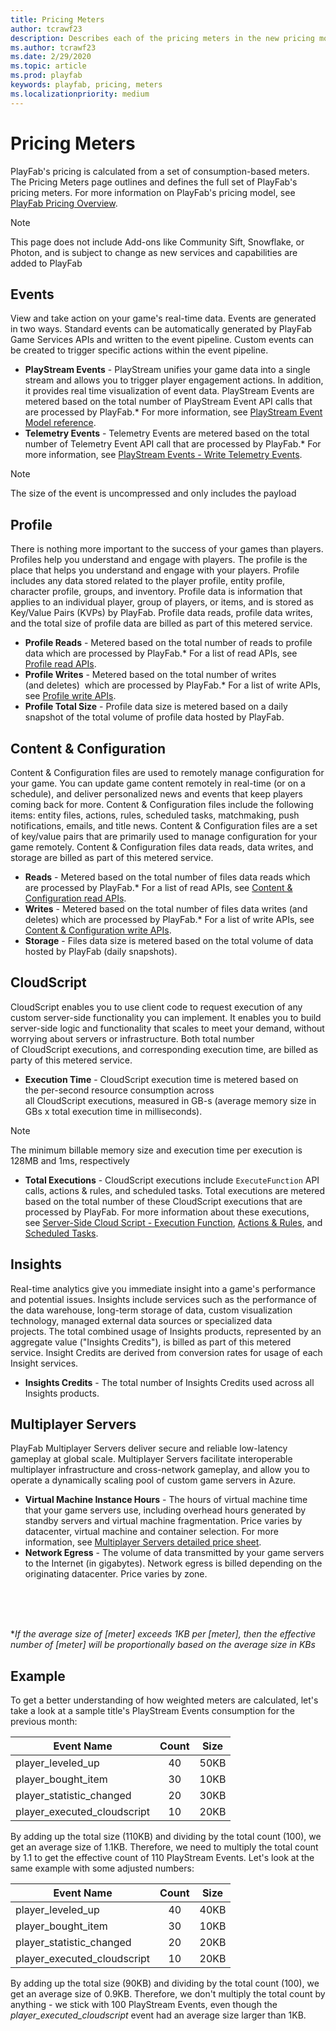 ```yaml
---
title: Pricing Meters
author: tcrawf23
description: Describes each of the pricing meters in the new pricing model.
ms.author: tcrawf23
ms.date: 2/29/2020
ms.topic: article
ms.prod: playfab
keywords: playfab, pricing, meters
ms.localizationpriority: medium
---
```


# Pricing Meters
PlayFab's pricing is calculated from a set of consumption-based meters. The Pricing Meters page outlines and defines the full set of PlayFab's pricing meters. For more information on PlayFab's pricing model, see [PlayFab Pricing Overview](../../pricing/pricing-overview).

> [!NOTE]
> This page does not include Add-ons like Community Sift, Snowflake, or Photon, and is subject to change as new services and capabilities are added to PlayFab


## Events
View and take action on your game's real-time data. Events are generated in two ways. Standard events can be automatically generated by PlayFab Game Services APIs and written to the event pipeline. Custom events can be created to trigger specific actions within the event pipeline.
* **PlayStream Events** - PlayStream unifies your game data into a single stream and allows you to trigger player engagement actions. In addition, it provides real time visualization of event data. PlayStream Events are metered based on the total number of PlayStream Event API calls that are processed by PlayFab.* For more information, see [PlayStream Event Model reference](../../../api-references/events/).
* **Telemetry Events** - Telemetry Events are metered based on the total number of Telemetry Event API call that are processed by PlayFab.* For more information, see [PlayStream Events - Write Telemetry Events](xref:titleid.playfabapi.com.events.playstreamevents.writetelemetryevents).

> [!NOTE] 
> The size of the event is uncompressed and only includes the payload


## Profile
There is nothing more important to the success of your games than players. Profiles help you understand and engage with players. The profile is the place that helps you understand and engage with your players. Profile includes any data stored related to the player profile, entity profile, character profile, groups, and inventory. Profile data is information that applies to an individual player, group of players, or items, and is stored as Key/Value Pairs (KVPs) by PlayFab. Profile data reads, profile data writes, and the total size of profile data are billed as part of this metered service.
* **Profile Reads** - Metered based on the total number of reads to profile data which are processed by PlayFab.* For a list of read APIs, see [Profile read APIs](profile-reads.md).
* **Profile Writes** - Metered based on the total number of writes (and deletes)  which are processed by PlayFab.* For a list of write APIs, see [Profile write APIs](profile-writes.md).
* **Profile Total Size** - Profile data size is metered based on a daily snapshot of the total volume of profile data hosted by PlayFab.


## Content & Configuration
Content & Configuration files are used to remotely manage configuration for your game. You can update game content remotely in real-time (or on a schedule), and deliver personalized news and events that keep players coming back for more. Content & Configuration files include the following items: entity files, actions, rules, scheduled tasks, matchmaking, push notifications, emails, and title news. Content & Configuration files are a set of key/value pairs that are primarily used to manage configuration for your game remotely. Content & Configuration files data reads, data writes, and storage are billed as part of this metered service.
* **Reads** - Metered based on the total number of files data reads which are processed by PlayFab.* For a list of read APIs, see [Content & Configuration read APIs](file-reads.md).
* **Writes** - Metered based on the total number of files data writes (and deletes) which are processed by PlayFab.* For a list of write APIs, see [Content & Configuration write APIs](file-writes.md).
* **Storage** - Files data size is metered based on the total volume of data hosted by PlayFab (daily snapshots).


## CloudScript
CloudScript enables you to use client code to request execution of any custom server-side functionality you can implement. It enables you to build server-side logic and functionality that scales to meet your demand, without worrying about servers or infrastructure. Both total number of CloudScript executions, and corresponding execution time, are billed as party of this metered service.
* **Execution Time** - CloudScript execution time is metered based on the per-second resource consumption across all CloudScript executions, measured in GB-s (average memory size in GBs x total execution time in milliseconds).
> [!NOTE]
> The minimum billable memory size and execution time per execution is 128MB and 1ms, respectively
* **Total Executions** - CloudScript executions include `ExecuteFunction` API calls, actions & rules, and scheduled tasks. Total executions are metered based on the total number of these CloudScript executions that are processed by PlayFab. For more information about these executions, see [Server-Side Cloud Script - Execution Function](xref:titleid.playfabapi.com.cloudscript.server-sidecloudscript.executefunction), [Actions & Rules](../../automation/actions-rules/), and [Scheduled Tasks](../../automation/scheduled-tasks/).


## Insights
Real-time analytics give you immediate insight into a game's performance and potential issues. Insights include services such as the performance of the data warehouse, long-term storage of data, custom visualization technology, managed external data sources or specialized data projects. The total combined usage of Insights products, represented by an aggregate value ("Insights Credits"), is billed as part of this metered service. Insight Credits are derived from conversion rates for usage of each Insight services.
* **Insights Credits** - The total number of Insights Credits used across all Insights products.


## Multiplayer Servers
PlayFab Multiplayer Servers deliver secure and reliable low-latency gameplay at global scale. Multiplayer Servers facilitate interoperable multiplayer infrastructure and cross-network gameplay, and allow you to operate a dynamically scaling pool of custom game servers in Azure.
* **Virtual Machine Instance Hours** - The hours of virtual machine time that your game servers use, including overhead hours generated by standby servers and virtual machine fragmentation. Price varies by datacenter, virtual machine and container selection. For more information, see [Multiplayer Servers detailed price sheet](../../multiplayer/servers/multiplayer-servers-detailed-price-sheet.md).
* **Network Egress** - The volume of data transmitted by your game servers to the Internet (in gigabytes). Network egress is billed depending on the originating datacenter. Price varies by zone.
<br>
<br>
<br>

**If the average size of [meter] exceeds 1KB per [meter], then the effective number of [meter] will be proportionally based on the average size in KBs*


## Example
To get a better understanding of how weighted meters are calculated, let's take a look at a sample title's PlayStream Events consumption for the previous month:

Event Name | Count | Size
--- | :---: | :---:
player_leveled_up | 40 | 50KB
player_bought_item | 30 | 10KB
player_statistic_changed | 20 | 30KB
player_executed_cloudscript | 10 | 20KB

By adding up the total size (110KB) and dividing by the total count (100), we get an average size of 1.1KB. Therefore, we need to multiply the total count by 1.1 to get the effective count of 110 PlayStream Events. Let's look at the same example with some adjusted numbers:

Event Name | Count | Size
--- | :---: | :---:
player_leveled_up | 40 | 40KB
player_bought_item | 30 | 10KB
player_statistic_changed | 20 | 20KB
player_executed_cloudscript | 10 | 20KB

By adding up the total size (90KB) and dividing by the total count (100), we get an average size of 0.9KB. Therefore, we don't multiply the total count by anything - we stick with 100 PlayStream Events, even though the *player_executed_cloudscript* event had an average size larger than 1KB.
